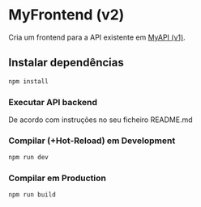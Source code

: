 # MyFrontend (v2)

Cria um frontend para a API existente em [MyAPI (v1)](https://github.com/catarinafoliveira/myApi_v1).

## Instalar dependências

```sh
npm install
```

### Executar API backend
De acordo com instruções no seu ficheiro README.md

### Compilar (+Hot-Reload) em Development

```sh
npm run dev
```

### Compilar em Production

```sh
npm run build
```
